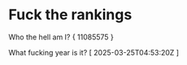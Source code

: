 # Fuck the rankings

Who the hell am I?
{ 11085575 }

What fucking year is it?
[ 2025-03-25T04:53:20Z ]
